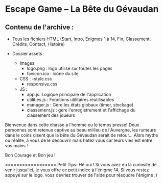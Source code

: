 Escape Game – La Bête du Gévaudan
==================================

Contenu de l'archive :
-----------------------
- Tous les fichiers HTML (Start, Intro, Enigmes 1 à 14, Fin, Classement, Crédits, Contact, Histoire)

- Dossier assets :
  - Images
  	- logo.png : logo utilisé sur toutes les pages
  	- favicon.ico : icône du site
  - CSS : 
	-style.css
	- responsive.css
  - JS :
  	- app.js: Logique principale de l'application
	- utilities.js : Fonctions utilitaires réutilisables
	- manager.js : Gère les états globaux (timer, stockage)
  	- classement.js : gère l'enregistrement et l'affichage du classement des joueurs

Bienvenue dans cette chasse a l'homme ou le temps presse! Deux personnes sont retenue captive au beau millieu de l'Auvergne, les rumeurs dans le coins disent que la bête du Gévaudan serait de retour...
Alors mythe ou réalite, à vous de le découvrir mais hatez vous car leurs vies est entre vos mains !

Bon Courage et Bon jeu !









































==================
Petit Tips:
Hé oui ! Si vous avez eu la curiosité de venir jusqu'ici, je vous offre ce petit indice à l'énigme 14. 
Si vous restez appuyé sur le logo, vous devriez trouver de l'aide pour résoudre l'énigme ;)